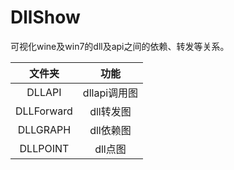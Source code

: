 # DllShow
可视化wine及win7的dll及api之间的依赖、转发等关系。

|    文件夹     |    功能     |
| :--------: | :-------: |
|   DLLAPI   | dllapi调用图 |
| DLLForward |  dll转发图   |
|  DLLGRAPH  |  dll依赖图   |
|  DLLPOINT  |   dll点图   |